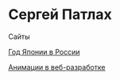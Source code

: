 
# Сергей Патлах
Сайты

[Год Японии в России](https://qmuif.github.io/yearOfJapan)

[Анимации в веб-разработке]()
